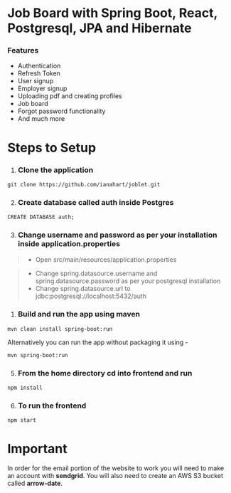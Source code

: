 
# Job Board with Spring Boot, React, Postgresql, JPA and Hibernate

### Features
- Authentication
- Refresh Token
- User signup
- Employer signup
- Uploading pdf and creating profiles
- Job board
- Forgot password functionality
- And much more


# Steps to Setup

1. ### Clone the application
```
git clone https://github.com/ianahart/joblet.git
```
2. ### Create database called **auth** inside **Postgres**
```
CREATE DATABASE auth;
```
3. ### Change username and password as per your installation inside **application.properties**
> - Open src/main/resources/application.properties

> - Change spring.datasource.username and spring.datasource.password as per your postgresql installation
> - Change spring.datasource.url to jdbc:postgresql://localhost:5432/auth


1. ### Build and run the app using maven

```
mvn clean install spring-boot:run
```
Alternatively you can run the app without packaging it using -
```
mvn spring-boot:run
```
5. ### From the home directory **cd** into **frontend** and run
```
npm install
```

6. ### To run the frontend
```
npm start
```

# Important
In order for the email portion of the website to work you will need to make an account with **sendgrid**. You will also need to create an AWS S3 bucket called **arrow-date**.